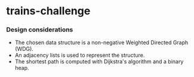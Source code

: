 # trains-challenge

### Design considerations
- The chosen data structure is a non-negative Weighted Directed Graph (WDG).
- An adjacency lists is used to represent the structure.
- The shortest path is computed with Dijkstra's algorithm and a binary heap.

